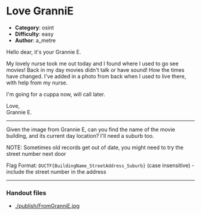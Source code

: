 Love GranniE
======================

- **Category**: osint
- **Difficulty**: easy
- **Author**: a_metre

Hello dear, it's your Grannie E.

My lovely nurse took me out today and I found where I used to go see movies! Back in my day movies didn't talk or have sound! How the times have changed. I've added in a photo from back when I used to live there, with help from my nurse. 

I'm going for a cuppa now, will call later.

Love,\
Grannie E.

---

Given the image from Grannie E, can you find the name of the movie building, and its current day location? I'll need a suburb too.

NOTE: Sometimes old records get out of date, you might need to try the street number next door

Flag Format: `DUCTF{BuildingName_StreetAddress_Suburb}` (case insensitive) - include the street number in the address

---

### Handout files

- [./publish/FromGranniE.jpg](./publish/FromGranniE.jpg)
